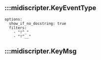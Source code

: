 ## :::midiscripter.KeyEventType
    options:
      show_if_no_docstring: true
      filters:
        - "!^_"
        - "!^__"

## :::midiscripter.KeyMsg
